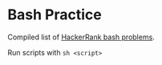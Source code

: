 # Bash Practice

Compiled list of [HackerRank bash problems](https://www.hackerrank.com/domains/shell/bash).

Run scripts with `sh <script>`

